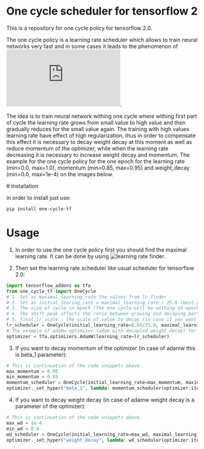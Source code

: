 # One cycle scheduler for tensorflow 2

This is a repository for one cycle policy for tensorflow 2.0.

The one cycle policy is a learning rate scheduler which allows to train neural networks very fast and in some cases it leads to the phenomenon of ![super convergence](https://arxiv.org/pdf/1708.07120.pdf).

The idea is to train neural network withing one cycle where withing first part of cycle the learning rate grows from small value to high value and then gradually reduces for the small value again. The training with high values learning rate have effect of high regularization, thus in order to compensate this effect it is necessary to decay weight decay at this moment as well as reduce momentum of the optimizer, while when the learning rate decreasing it is necessary to increase weight decay and momentum. The example for the one cycle policy for the one epoch for the learning rate (min=0.0, max=1.0), momentum (min=0.85, max=0.95) and weight_decay (min=0.0, max=1e-4) on the images below.
<p align="center">
</p>
# Installation

in order to install just use:
```
pip install one-cycle-tf
```

# Usage

1. In order to use the one cycle policy first you should find the maximal learning rate. It can be done by using  ![learning rate finder](https://github.com/surmenok/keras_lr_finder).

2. Then set the learning rate scheduler like usual scheduler for tensorflow 2.0:

```python
import tensorflow_addons as tfa
from one_cycle_tf import OneCycle
# 1. Set as maximal_learning_rate the values from lr_finder
# 2. Set as initial_learing_rate = maximal_learning_rate / 25.0 (best practice from fast AI)
# 3. The size of cycle in epoch (The one cycle will be withing 10 epoch in example below)
# 4. The shift peak affects the ratio between growing and decaying part of learning rate (in the example below shift_peak=0.3, which means the learning rate will grow to maximal_learning_rate withing shift_peak * cycle_size = 0.3 * 10 = 3 epoch)
# 5. final_lr_scale - the scale of value to decay (in case if you want to decay more than initial value or less)  filal_lr = initial_learning_rate * final_lr_scale
lr_scheduler = OneCycle(initial_learning_rate=0.03/25.0, maximal_learning_rate=0.03, cycle_size=10,  shift_peak=0.3, final_lr_scale=1.0)
# The example of adamw optimizer (adam with decopled weight decay) for tensorflow2.0 (you need to pre install tensorflow_addons)
optimizer = tfa.optimizers.AdamW(learning_rate=lr_scheduler)
```
3. If you want to decay momentum of the optimizer (in case of adamw this is beta_1 parameter): 
```python
# This is continuation of the code snippets above.
max_momentum = 0.95
min_momentum = 0.85
momentum_scheduler = OneCycle(initial_learning_rate=max_momentum, maximal_learning_rate=min_momentum, cycle_size=10,  shift_peak=0.3, final_lr_scale=1.0)
optimizer._set_hyper("beta_1", lambda: momentum_scheduler(optimizer.iterations))
```
4. If you want to decay weight decay (in case of adamw weight decay is a parameter of the optimizer):

```python
# This is continuation of the code snippets above.
max_wd = 1e-4
min_wd = 0.0
wd_scheduler = OneCycle(initial_learning_rate=max_wd, maximal_learning_rate=min_wd, cycle_size=10,  shift_peak=0.3, final_lr_scale=1.0)
optimizer._set_hyper("weight_decay", lambda: wd_scheduler(optimizer.iterations))
```